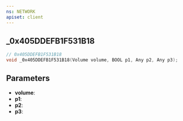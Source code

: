 ```yaml
---
ns: NETWORK
apiset: client
---
```

## _0x405DDEFB1F531B18

```c
// 0x405DDEFB1F531B18
void _0x405DDEFB1F531B18(Volume volume, BOOL p1, Any p2, Any p3);
```


## Parameters
* **volume**:
* **p1**:
* **p2**:
* **p3**: